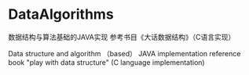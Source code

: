 # DataAlgorithms
数据结构与算法基础的JAVA实现 参考书目《大话数据结构》（C语言实现） 

Data structure and algorithm （based） JAVA implementation reference book "play with data structure" (C language implementation)
